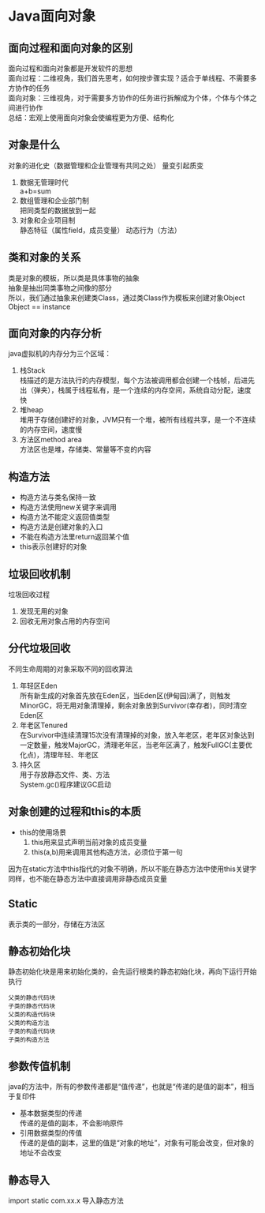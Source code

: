 # Java面向对象
## 面向过程和面向对象的区别
面向过程和面向对象都是开发软件的思想  
面向过程：二维视角，我们首先思考，如何按步骤实现？适合于单线程、不需要多方协作的任务  
面向对象：三维视角，对于需要多方协作的任务进行拆解成为个体，个体与个体之间进行协作  
总结：宏观上使用面向对象会使编程更为方便、结构化
## 对象是什么
对象的进化史（数据管理和企业管理有共同之处）
量变引起质变
1. 数据无管理时代  
a+b=sum
2. 数组管理和企业部门制  
把同类型的数据放到一起
3. 对象和企业项目制  
静态特征（属性field，成员变量） 动态行为（方法）
## 类和对象的关系
类是对象的模板，所以类是具体事物的抽象  
抽象是抽出同类事物之间像的部分  
所以，我们通过抽象来创建类Class，通过类Class作为模板来创建对象Object  
Object == instance
## 面向对象的内存分析
java虚拟机的内存分为三个区域：
1. 栈Stack  
栈描述的是方法执行的内存模型，每个方法被调用都会创建一个栈帧，后进先出（弹夹），栈属于线程私有，是一个连续的内存空间，系统自动分配，速度快
2. 堆heap  
堆用于存储创建好的对象，JVM只有一个堆，被所有线程共享，是一个不连续的内存空间，速度慢
3. 方法区method area  
方法区也是堆，存储类、常量等不变的内容
## 构造方法
* 构造方法与类名保持一致
* 构造方法使用new关键字来调用
* 构造方法不能定义返回值类型
* 构造方法是创建对象的入口
* 不能在构造方法里return返回某个值
* this表示创建好的对象
## 垃圾回收机制
垃圾回收过程  
1. 发现无用的对象  
2. 回收无用对象占用的内存空间
## 分代垃圾回收
不同生命周期的对象采取不同的回收算法
1. 年轻区Eden  
所有新生成的对象首先放在Eden区，当Eden区(伊甸园)满了，则触发MinorGC，将无用对象清理掉，剩余对象放到Survivor(幸存者)，同时清空Eden区  
2. 年老区Tenured  
在Survivor中连续清理15次没有清理掉的对象，放入年老区，老年区对象达到一定数量，触发MajorGC，清理老年区，当老年区满了，触发FullGC(主要优化点)，清理年轻、年老区  
3. 持久区  
用于存放静态文件、类、方法  
System.gc()程序建议GC启动  
## 对象创建的过程和this的本质
* this的使用场景  
  1. this用来显式声明当前对象的成员变量
  2. this(a,b)用来调用其他构造方法，必须位于第一句  

因为在static方法中this指代的对象不明确，所以不能在静态方法中使用this关键字  
同样，也不能在静态方法中直接调用非静态成员变量  
## Static
表示类的一部分，存储在方法区
## 静态初始化块
静态初始化块是用来初始化类的，会先运行根类的静态初始化块，再向下运行开始执行  
```mermaid
父类的静态代码块
子类的静态代码块
父类的构造代码块
父类的构造方法
子类的构造代码块
子类的构造方法
```
## 参数传值机制
java的方法中，所有的参数传递都是“值传递”，也就是“传递的是值的副本”，相当于复印件  
*  基本数据类型的传递  
  传递的是值的副本，不会影响原件  
*  引用数据类型的传值  
  传递的是值的副本，这里的值是“对象的地址”，对象有可能会改变，但对象的地址不会改变  
## 静态导入  
import static com.xx.x 导入静态方法
